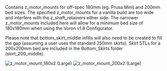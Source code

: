 Contains z_motor_mounts for off-spec 180mm (eg. Prusa Mini) and 200mm bed sizes. The specified z_motor_mounts for a vanilla build are too wide and interfere with the z_shaft_retainers either side. The narrower z_motor_mounts included here will allow for a minimum bed size of 180x180mm when using the Voron v1.8 Configurator.

Please note that bottom_skirt_middle infills will also need to be created to fill the gap (assuming a user uses the standard 250mm skirts). Skirt STLs for a 200x200mm bed are included in the Bottom_Skirts folder (skirt_200_middle).


![z_motor_mount_180x2 (Large)](https://user-images.githubusercontent.com/80538348/116249215-7cf60c00-a764-11eb-9773-bd5f5bb6f4b4.jpg)
![z_motor_mount_200x2 (Large)](https://user-images.githubusercontent.com/80538348/116249224-7f586600-a764-11eb-952c-21c70f212aae.jpg)

